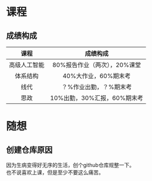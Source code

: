 # 课程
## 成绩构成
|课程|成绩构成|
| :---: | :---: |
|高级人工智能|  80%报告作业（两次），20%课堂  |
|体系结构|40%大作业，60%期末考|
|线代|？%作业出勤，？%期末考|
|思政|10%出勤，30%汇报，60%期末考|


# 随想
## 创建仓库原因
因为生病变得好无序的生活，创个github仓库规整一下。   
也不说喜欢上课，但是至少不要这么痛苦。


